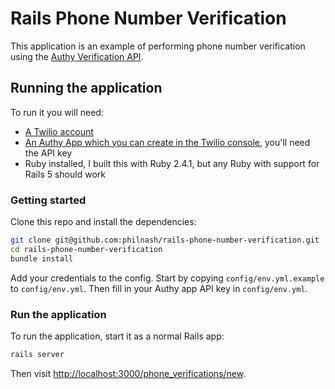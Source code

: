 # Rails Phone Number Verification

This application is an example of performing phone number verification using the [Authy Verification API](https://www.twilio.com/docs/api/authy/authy-phone-verification-api).

## Running the application

To run it you will need:

* [A Twilio account](https://www.twilio.com/try-twilio)
* [An Authy App which you can create in the Twilio console](https://www.twilio.com/console/authy/applications), you'll need the API key
* Ruby installed, I built this with Ruby 2.4.1, but any Ruby with support for Rails 5 should work

### Getting started

Clone this repo and install the dependencies:

```bash
git clone git@github.com:philnash/rails-phone-number-verification.git
cd rails-phone-number-verification
bundle install
```

Add your credentials to the config. Start by copying `config/env.yml.example` to `config/env.yml`. Then fill in your Authy app API key in `config/env.yml`.

### Run the application

To run the application, start it as a normal Rails app:

```bash
rails server
```

Then visit [http://localhost:3000/phone_verifications/new](http://localhost:3000/phone_verifications/new).